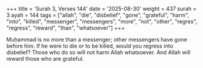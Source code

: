 +++
title = 'Surah 3, Verses 144'
date = '2025-08-30'
weight = 437
surah = 3
ayah = 144
tags = ["allah", "die", "disbelief", "gone", "grateful", "harm", "into", "killed", "messenger", "messengers", "more", "not", "other", "regres", "regress", "reward", "than", "whatsoever"]
+++

Muḥammad is no more than a messenger; other messengers have gone before him. If he were to die or to be killed, would you regress into disbelief? Those who do so will not harm Allah whatsoever. And Allah will reward those who are grateful.